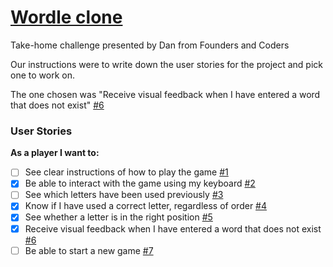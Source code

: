 # [Wordle clone](https://dogwishx.github.io/wordle-clone/)

Take-home challenge presented by Dan from Founders and Coders

Our instructions were to write down the user stories for the project and pick one to work on.

The one chosen was "Receive visual feedback when I have entered a word that does not exist" [#6][i6]

### User Stories

**As a player I want to:**

- [ ] See clear instructions of how to play the game [#1][i1]
- [x] Be able to interact with the game using my keyboard [#2][i2]
- [ ] See which letters have been used previously [#3][i3]
- [x] Know if I have used a correct letter, regardless of order [#4][i4]
- [x] See whether a letter is in the right position [#5][i5]
- [x] Receive visual feedback when I have entered a word that does not exist [#6][i6]
- [ ] Be able to start a new game [#7][i7]

<!-- Issue references -->

[i1]: https://github.com/DogwishX/wordle-clone/issues/1
[i2]: https://github.com/DogwishX/wordle-clone/issues/2
[i3]: https://github.com/DogwishX/wordle-clone/issues/3
[i4]: https://github.com/DogwishX/wordle-clone/issues/4
[i5]: https://github.com/DogwishX/wordle-clone/issues/5
[i6]: https://github.com/DogwishX/wordle-clone/issues/6
[i7]: https://github.com/DogwishX/wordle-clone/issues/7
